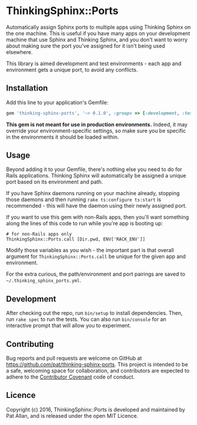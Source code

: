 # ThinkingSphinx::Ports

Automatically assign Sphinx ports to multiple apps using Thinking Sphinx on the one machine. This is useful if you have many apps on your development machine that use Sphinx and Thinking Sphinx, and you don't want to worry about making sure the port you've assigned for it isn't being used elsewhere.

This library is aimed development and test environments - each app and environment gets a unique port, to avoid any conflicts.

## Installation

Add this line to your application's Gemfile:

```ruby
gem 'thinking-sphinx-ports', '~> 0.1.0', :groups => [:development, :test]
```

**This gem is not meant for use in production environments.** Indeed, it may override your environment-specific settings, so make sure you be specific in the environments it should be loaded within.

## Usage

Beyond adding it to your Gemfile, there's nothing else you need to do for Rails applications. Thinking Sphinx will automatically be assigned a unique port based on its environment and path.

If you have Sphinx daemons running on your machine already, stopping those daemons and then running `rake ts:configure ts:start` is recommended - this will have the daemon using their newly assigned port.

If you want to use this gem with non-Rails apps, then you'll want something along the lines of this code to run while you're app is booting up:

    # for non-Rails apps only
    ThinkingSphinx::Ports.call [Dir.pwd, ENV['RACK_ENV']]

Modify those variables as you wish - the important part is that overall argument for `ThinkingSphinx::Ports.call` be unique for the given app and environment.

For the extra curious, the path/environment and port pairings are saved to `~/.thinking_sphinx_ports.yml`.

## Development

After checking out the repo, run `bin/setup` to install dependencies. Then, run `rake spec` to run the tests. You can also run `bin/console` for an interactive prompt that will allow you to experiment.

## Contributing

Bug reports and pull requests are welcome on GitHub at https://github.com/pat/thinking-sphinx-ports. This project is intended to be a safe, welcoming space for collaboration, and contributors are expected to adhere to the [Contributor Covenant](http://contributor-covenant.org) code of conduct.

## Licence

Copyright (c) 2016, ThinkingSphinx::Ports is developed and maintained by Pat Allan, and is released under the open MIT Licence.
